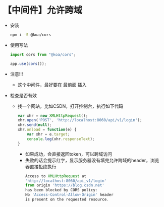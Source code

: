 # 【中间件】允许跨域

- 安装
    ```bash
    npm i -S @koa/cors
    ```
    
- 使用写法
    ```js
    import cors from "@koa/cors";
    ```
    ```js
    app.use(cors());
    ```

- 注意!!!
    - 这个中间件，最好要在 最前面 插入

- 检查是否有效
    - 找一个网站，比如CSDN，打开控制台，执行如下代码
        ```js
        var xhr = new XMLHttpRequest();
        xhr.open('POST', 'http://localhost:8060/api/v1/login');
        xhr.send(null);
        xhr.onload = function(e) {
            var xhr = e.target;
            console.log(xhr.responseText);
        }
        ```
        - 如果成功，会直接返回token，可以跨域访问
        - 失败的话会提示红字，显示服务器没有填完允许跨域的header，浏览器直接拒绝执行
            ```js
            Access to XMLHttpRequest at 
            'http://localhost:8060/api_v1/login' 
            from origin 'https://blog.csdn.net' 
            has been blocked by CORS policy: 
            No 'Access-Control-Allow-Origin' header 
            is present on the requested resource.
            ```
